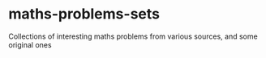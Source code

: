 # maths-problems-sets
Collections of interesting maths problems from various sources, and some original ones
